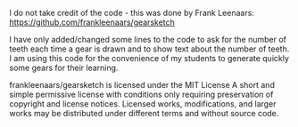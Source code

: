 I do not take credit of the code - this was done by Frank Leenaars: https://github.com/frankleenaars/gearsketch

I have only added/changed some lines to the code to ask for the number of teeth each time a gear is drawn and to show text about the number of teeth. I am using this code for the convenience of my students to generate quickly some gears for their learning.

frankleenaars/gearsketch is licensed under the MIT License A short and simple permissive license with conditions only requiring preservation of copyright and license notices. Licensed works, modifications, and larger works may be distributed under different terms and without source code.
